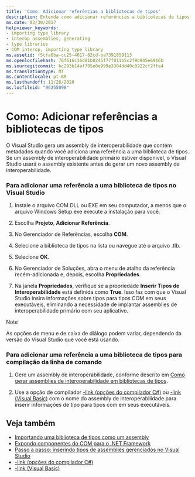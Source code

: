 ```yaml
---
title: 'Como: Adicionar referências a bibliotecas de tipos'
description: Entenda como adicionar referências a bibliotecas de tipos no Visual Studio ou à compilação de linha de comando.
ms.date: 03/30/2017
helpviewer_keywords:
- importing type library
- interop assemblies, generating
- type libraries
- COM interop, importing type library
ms.assetid: f5cfa6ba-cc25-4017-82cd-ba7391859113
ms.openlocfilehash: 76f616c36d81b8245f77f011b5c2f9b945e6916b
ms.sourcegitcommit: bc293b14af795e0e999e3304dd40c0222cf2ffe4
ms.translationtype: MT
ms.contentlocale: pt-BR
ms.lasthandoff: 11/26/2020
ms.locfileid: "96255098"
---
```

# <a name="how-to-add-references-to-type-libraries"></a>Como: Adicionar referências a bibliotecas de tipos

O Visual Studio gera um assembly de interoperabilidade que contém metadados quando você adiciona uma referência a uma biblioteca de tipos. Se um assembly de interoperabilidade primário estiver disponível, o Visual Studio usará o assembly existente antes de gerar um novo assembly de interoperabilidade.  
  
### <a name="to-add-a-reference-to-a-type-library-in-visual-studio"></a>Para adicionar uma referência a uma biblioteca de tipos no Visual Studio  
  
1. Instale o arquivo COM DLL ou EXE em seu computador, a menos que o arquivo Windows Setup.exe execute a instalação para você.  
  
2. Escolha **Projeto**, **Adicionar Referência**.  
  
3. No Gerenciador de Referências, escolha **COM**.  
  
4. Selecione a biblioteca de tipos na lista ou navegue até o arquivo .tlb.  
  
5. Selecione **OK**.  
  
6. No Gerenciador de Soluções, abra o menu de atalho da referência recém-adicionada e, depois, escolha **Propriedades**.  
  
7. Na janela **Propriedades**, verifique se a propriedade **Inserir Tipos de Interoperabilidade** está definida como **True**. Isso faz com que o Visual Studio insira informações sobre tipos para tipos COM em seus executáveis, eliminando a necessidade de implantar assemblies de interoperabilidade primário com seu aplicativo.  
  
> [!NOTE]
> As opções de menu e de caixa de diálogo podem variar, dependendo da versão do Visual Studio que você está usando.  
  
### <a name="to-add-a-reference-to-a-type-library-for-command-line-compilation"></a>Para adicionar uma referência a uma biblioteca de tipos para compilação da linha de comando  
  
1. Gere um assembly de interoperabilidade, conforme descrito em [Como gerar assemblies de interoperabilidade em bibliotecas de tipos](how-to-generate-interop-assemblies-from-type-libraries.md).  
  
2. Use a opção de compilador [-link (opções do compilador C#)](../../csharp/language-reference/compiler-options/link-compiler-option.md) ou [-link (Visual Basic)](../../visual-basic/reference/command-line-compiler/link.md) com o nome do assembly de interoperabilidade para inserir informações de tipo para tipos com em seus executáveis.  
  
## <a name="see-also"></a>Veja também

- [Importando uma biblioteca de tipos como um assembly](importing-a-type-library-as-an-assembly.md)
- [Expondo componentes do COM para o .NET Framework](exposing-com-components.md)
- [Passo a passo: inserindo tipos de assemblies gerenciados no Visual Studio](../../standard/assembly/embed-types-visual-studio.md)
- [-link (opções do compilador C#)](../../csharp/language-reference/compiler-options/link-compiler-option.md)
- [-link (Visual Basic)](../../visual-basic/reference/command-line-compiler/link.md)
